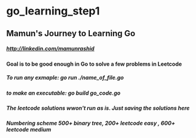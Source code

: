 # go_learning_step1


## Mamun's Journey to Learning Go

##### http://linkedin.com/mamunrashid


#### Goal is to be good enough in Go to solve a few problems in Leetcode


##### To run any exmaple: go run ./name_of_file.go

##### to make an executable:   go build go_code.go

##### The leetcode solutions wwon't run as is. Just saving the solutions here

##### Numbering scheme 500+ binary tree, 200+ leetcode easy  , 600+ leetcode medium




